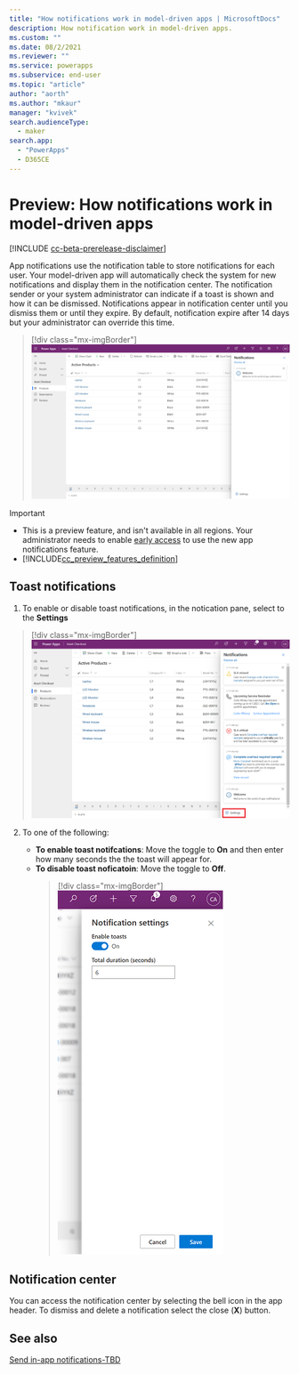 ```yaml
---
title: "How notifications work in model-driven apps | MicrosoftDocs"
description: How notification work in model-driven apps.
ms.custom: ""
ms.date: 08/2/2021
ms.reviewer: ""
ms.service: powerapps
ms.subservice: end-user
ms.topic: "article"
author: "aorth"
ms.author: "mkaur"
manager: "kvivek"
search.audienceType: 
  - maker
search.app: 
  - "PowerApps"
  - D365CE
---
```


# Preview: How notifications work in model-driven apps 

[!INCLUDE [cc-beta-prerelease-disclaimer](../includes/cc-beta-prerelease-disclaimer.md)]

App notifications use the notification table to store notifications for each user. Your model-driven app will automatically check the system for new notifications and display them in the notification center. The notification sender or your system administrator can indicate if a toast is shown and how it can be dismissed. Notifications appear in notification center until you dismiss them or until they expire. By default, notification expire after 14 days but your administrator can override this time.

 > [!div class="mx-imgBorder"] 
 > ![Sample notifications in your app.](media/notifications-1.png)  


> [!IMPORTANT]
> - This is a preview feature, and isn't available in all regions. Your administrator needs to enable [early access](/power-platform/admin/opt-in-early-access-updates) to use the new app notifications feature.
> - [!INCLUDE[cc_preview_features_definition](../includes/cc-preview-features-definition.md)]


## Toast notifications

1. To enable or disable toast notifications, in the notication pane, select to the **Settings** 

 > [!div class="mx-imgBorder"] 
 > ![Notification settings menu.](media/notifications-settings.png)  

2. To one of the following:

    - **To enable toast notifcations**: Move the toggle to **On** and then enter how many seconds the the toast will appear for. 
    - **To disable toast noficatoin**: Move the toggle to **Off**.
       > [!div class="mx-imgBorder"] 
       > ![Enable to disable toast notifications.](media/notifications-2.png)  
   
   

## Notification center

You can access the notification center by selecting the bell icon in the app header. To dismiss and delete a notification select the close (**X**) button.



## See also

[Send in-app notifications-TBD](../maker/model-driven-apps/send-in-app-notifications.md)
